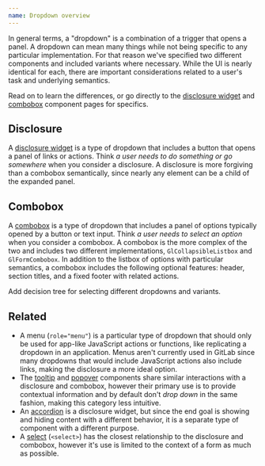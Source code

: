 ```yaml
---
name: Dropdown overview
---
```


In general terms, a "dropdown" is a combination of a trigger that opens a panel. A dropdown can mean many things while not being specific to any particular implementation. For that reason we've specified two different components and included variants where necessary. While the UI is nearly identical for each, there are important considerations related to a user's task and underlying semantics.

Read on to learn the differences, or go directly to the [disclosure widget](/components/dropdown-disclosure) and [combobox](/components/dropdown-combobox) component pages for specifics.

## Disclosure

A [disclosure widget](/components/dropdown-disclosure) is a type of dropdown that includes a button that opens a panel of links or actions. Think _a user needs to do something or go somewhere_ when you consider a disclosure. A disclosure is more forgiving than a combobox semantically, since nearly any element can be a child of the expanded panel.

## Combobox

A [combobox](/components/dropdown-combobox) is a type of dropdown that includes a panel of options typically opened by a button or text input. Think _a user needs to select an option_ when you consider a combobox. A combobox is the more complex of the two and includes two different implementations, `GlCollapsibleListbox` and `GlFormCombobox`. In addition to the listbox of options with particular semantics, a combobox includes the following optional features: header, section titles, and a fixed footer with related actions.

<todo>Add decision tree for selecting different dropdowns and variants.</todo>

## Related

- A menu (`role="menu"`) is a particular type of dropdown that should only be used for app-like JavaScript actions or functions, like replicating a dropdown in an application. Menus aren't currently used in GitLab since many dropdowns that would include JavaScript actions also include links, making the disclosure a more ideal option.
- The [tooltip](/components/tooltip) and [popover](/components/popover) components share similar interactions with a disclosure and combobox, however their primary use is to provide contextual information and by default don't _drop down_ in the same fashion, making this category less intuitive.
- An [accordion](/components/accordion) is a disclosure widget, but since the end goal is showing and hiding content with a different behavior, it is a separate type of component with a different purpose.
- A [select](/components/select) (`<select>`) has the closest relationship to the disclosure and combobox, however it's use is limited to the context of a form as much as possible.
